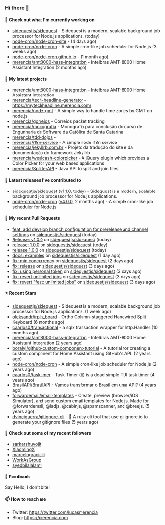 ### Hi there 👋

#### 👷 Check out what I'm currently working on

- [sidequestjs/sidequest](https://github.com/sidequestjs/sidequest) - Sidequest is a modern, scalable background job processor for Node.js applications. (today)
- [node-cron/node-cron-site](https://github.com/node-cron/node-cron-site) -  (4 days ago)
- [node-cron/node-cron](https://github.com/node-cron/node-cron) - A simple cron-like job scheduler for Node.js (3 weeks ago)
- [node-cron/node-cron.github.io](https://github.com/node-cron/node-cron.github.io) -  (1 month ago)
- [merencia/amt8000-hass-integration](https://github.com/merencia/amt8000-hass-integration) - Intelbras AMT-8000 Home Assistant Integration (2 months ago)

#### 🌱 My latest projects

- [merencia/amt8000-hass-integration](https://github.com/merencia/amt8000-hass-integration) - Intelbras AMT-8000 Home Assistant Integration
- [merencia/tech-headline-generator](https://github.com/merencia/tech-headline-generator) - https://mytechheadline.merencia.com/
- [merencia/node-gmt](https://github.com/merencia/node-gmt) -  A simple way to handle time zones by GMT on node.js
- [merencia/gorreios](https://github.com/merencia/gorreios) - Correios packet tracking
- [merencia/monografia](https://github.com/merencia/monografia) - Monografia para conclusão do curso de Engunharia de Software da Católica de Santa Catarina
- [merencia/tdd-dojos](https://github.com/merencia/tdd-dojos) - 
- [merencia/i18n-service](https://github.com/merencia/i18n-service) - A simple node i18n service
- [merencia/jekyllrb.com.br](https://github.com/merencia/jekyllrb.com.br) - Projeto da tradução do site e da documentação do framework Jekyllrb
- [merencia/wealcash-colorpicker](https://github.com/merencia/wealcash-colorpicker) - A jQuery plugin which provides a Color Picker for your web based applications
- [merencia/SplitterAPI](https://github.com/merencia/SplitterAPI) - Java API to split and join files. 

#### 🔭 Latest releases I've contributed to

- [sidequestjs/sidequest](https://github.com/sidequestjs/sidequest) ([v1.1.0](https://github.com/sidequestjs/sidequest/releases/tag/v1.1.0), today) - Sidequest is a modern, scalable background job processor for Node.js applications.
- [node-cron/node-cron](https://github.com/node-cron/node-cron) ([v4.0.0](https://github.com/node-cron/node-cron/releases/tag/v4.0.0), 2 months ago) - A simple cron-like job scheduler for Node.js

#### 🔨 My recent Pull Requests

- [feat: add develop branch configuration for prerelease and channel settings](https://github.com/sidequestjs/sidequest/pull/46) on [sidequestjs/sidequest](https://github.com/sidequestjs/sidequest) (today)
- [Release: v1.0.0](https://github.com/sidequestjs/sidequest/pull/45) on [sidequestjs/sidequest](https://github.com/sidequestjs/sidequest) (today)
- [release: 1.0.0](https://github.com/sidequestjs/sidequest/pull/44) on [sidequestjs/sidequest](https://github.com/sidequestjs/sidequest) (today)
- [release 1.0.0](https://github.com/sidequestjs/sidequest/pull/43) on [sidequestjs/sidequest](https://github.com/sidequestjs/sidequest) (today)
- [docs: examples](https://github.com/sidequestjs/sidequest/pull/35) on [sidequestjs/sidequest](https://github.com/sidequestjs/sidequest) (1 day ago)
- [fix: min concurrency](https://github.com/sidequestjs/sidequest/pull/28) on [sidequestjs/sidequest](https://github.com/sidequestjs/sidequest) (2 days ago)
- [fix: release](https://github.com/sidequestjs/sidequest/pull/26) on [sidequestjs/sidequest](https://github.com/sidequestjs/sidequest) (3 days ago)
- [fix: using personal token](https://github.com/sidequestjs/sidequest/pull/25) on [sidequestjs/sidequest](https://github.com/sidequestjs/sidequest) (3 days ago)
- [fix: revert unlimited jobs](https://github.com/sidequestjs/sidequest/pull/23) on [sidequestjs/sidequest](https://github.com/sidequestjs/sidequest) (3 days ago)
- [fix: revert &#34;feat: unlimited jobs&#34;](https://github.com/sidequestjs/sidequest/pull/22) on [sidequestjs/sidequest](https://github.com/sidequestjs/sidequest) (3 days ago)

#### ⭐ Recent Stars

- [sidequestjs/sidequest](https://github.com/sidequestjs/sidequest) - Sidequest is a modern, scalable background job processor for Node.js applications. (1 week ago)
- [oleksandr/irpin_board](https://github.com/oleksandr/irpin_board) - Ortho Column-staggered Handwired Split Keyboard (6 months ago)
- [caarlos0/transactional](https://github.com/caarlos0/transactional) - a sqlx transaction wrapper for http.Handler (10 months ago)
- [merencia/amt8000-hass-integration](https://github.com/merencia/amt8000-hass-integration) - Intelbras AMT-8000 Home Assistant Integration (2 years ago)
- [boralyl/github-custom-component-tutorial](https://github.com/boralyl/github-custom-component-tutorial) - A tutorial for creating a custom component for Home Assistant using GitHub&#39;s API. (2 years ago)
- [node-cron/node-cron](https://github.com/node-cron/node-cron) - A simple cron-like job scheduler for Node.js (2 years ago)
- [caarlos0/tasktimer](https://github.com/caarlos0/tasktimer) - Task Timer (tt) is a dead simple TUI task timer (4 years ago)
- [BrasilAPI/BrasilAPI](https://github.com/BrasilAPI/BrasilAPI) - Vamos transformar o Brasil em uma API? (4 years ago)
- [forwardemail/email-templates](https://github.com/forwardemail/email-templates) - Create, preview (browser/iOS Simulator), and send custom email templates for Node.js.  Made for @forwardemail, @ladjs, @cabinjs, @spamscanner, and @breejs. (5 years ago)
- [dvinciguerra/gitignore-cli](https://github.com/dvinciguerra/gitignore-cli) - 🛑 A ruby cli tool that use gitignore.io to generate your gitignore files (5 years ago)

#### 👯 Check out some of my recent followers

- [sarkarshuvojit](https://github.com/sarkarshuvojit)
- [XiaomingX](https://github.com/XiaomingX)
- [marcelograciolli](https://github.com/marcelograciolli)
- [WorkAsGroup](https://github.com/WorkAsGroup)
- [syedbilalalam1](https://github.com/syedbilalalam1)

#### 💬 Feedback

Say Hello, I don't bite!

#### 📫 How to reach me

- Twitter: https://twitter.com/lucasmerencia
- Blog: https://merencia.com
